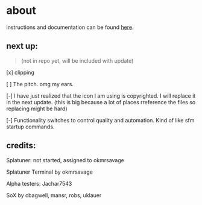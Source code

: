 # about

instructions and documentation can be found [here](https://okmrsavageyt.github.io/Splatuner/).

## next up:
> (not in repo yet, will be included with update)

[x] clipping

[ ] The pitch. omg my ears.

[-] I have just realized that the icon I am using is copyrighted. I will replace it in the next update. (this is big because a lot of places rreference the files so replacing might be hard)

[-] Functionality switches to control quality and automation. Kind of like sfm startup commands.


## credits:

Splatuner: not started, assigned to okmrsavage

Splatuner Terminal by okmrsavage

Alpha testers: Jachar7543

SoX by cbagwell, mansr, robs, uklauer

